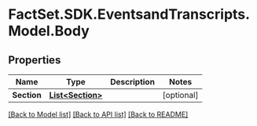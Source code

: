 # FactSet.SDK.EventsandTranscripts.Model.Body

## Properties

Name | Type | Description | Notes
------------ | ------------- | ------------- | -------------
**Section** | [**List&lt;Section&gt;**](Section.md) |  | [optional] 

[[Back to Model list]](../README.md#documentation-for-models) [[Back to API list]](../README.md#documentation-for-api-endpoints) [[Back to README]](../README.md)


